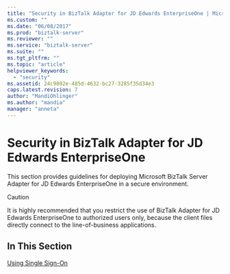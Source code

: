 ```yaml
---
title: "Security in BizTalk Adapter for JD Edwards EnterpriseOne | Microsoft Docs"
ms.custom: ""
ms.date: "06/08/2017"
ms.prod: "biztalk-server"
ms.reviewer: ""
ms.service: "biztalk-server"
ms.suite: ""
ms.tgt_pltfrm: ""
ms.topic: "article"
helpviewer_keywords: 
  - "security"
ms.assetid: 24c9802e-485d-4632-bc27-3285f35d34e3
caps.latest.revision: 7
author: "MandiOhlinger"
ms.author: "mandia"
manager: "anneta"
---
```

# Security in BizTalk Adapter for JD Edwards EnterpriseOne
This section provides guidelines for deploying Microsoft BizTalk Server Adapter for JD Edwards EnterpriseOne in a secure environment.  
  
> [!CAUTION]
>  It is highly recommended that you restrict the use of BizTalk Adapter for JD Edwards EnterpriseOne to authorized users only, because the client files directly connect to the line-of-business applications.  
  
## In This Section  
 [Using Single Sign-On](../core/using-single-sign-on1.md)